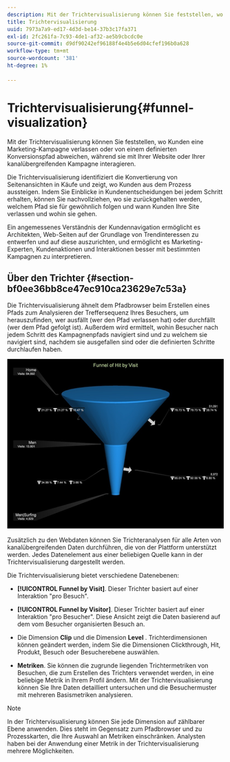 ```yaml
---
description: Mit der Trichtervisualisierung können Sie feststellen, wo Kunden eine Marketing-Kampagne verlassen oder von einem definierten Konversionspfad abweichen, während sie mit Ihrer Website oder Ihrer kanalübergreifenden Kampagne interagieren.
title: Trichtervisualisierung
uuid: 7973a7a9-ed17-4d3d-be14-37b3c17fa371
exl-id: 2fc261fa-7c93-4de1-af32-ae5b9cbcdc0e
source-git-commit: d9df90242ef96188f4e4b5e6d04cfef196b0a628
workflow-type: tm+mt
source-wordcount: '381'
ht-degree: 1%

---
```


# Trichtervisualisierung{#funnel-visualization}

Mit der Trichtervisualisierung können Sie feststellen, wo Kunden eine Marketing-Kampagne verlassen oder von einem definierten Konversionspfad abweichen, während sie mit Ihrer Website oder Ihrer kanalübergreifenden Kampagne interagieren.

Die Trichtervisualisierung identifiziert die Konvertierung von Seitenansichten in Käufe und zeigt, wo Kunden aus dem Prozess aussteigen. Indem Sie Einblicke in Kundenentscheidungen bei jedem Schritt erhalten, können Sie nachvollziehen, wo sie zurückgehalten werden, welchem Pfad sie für gewöhnlich folgen und wann Kunden Ihre Site verlassen und wohin sie gehen.

Ein angemessenes Verständnis der Kundennavigation ermöglicht es Architekten, Web-Seiten auf der Grundlage von Trendinteressen zu entwerfen und auf diese auszurichten, und ermöglicht es Marketing-Experten, Kundenaktionen und Interaktionen besser mit bestimmten Kampagnen zu interpretieren.

## Über den Trichter {#section-bf0ee36bb8ce47ec910ca23629e7c53a}

Die Trichtervisualisierung ähnelt dem Pfadbrowser beim Erstellen eines Pfads zum Analysieren der Treffersequenz Ihres Besuchers, um herauszufinden, wer ausfällt (wer den Pfad verlassen hat) oder durchfällt (wer dem Pfad gefolgt ist). Außerdem wird ermittelt, wohin Besucher nach jedem Schritt des Kampagnenpfads navigiert sind und zu welchem sie navigiert sind, nachdem sie ausgefallen sind oder die definierten Schritte durchlaufen haben.

![](assets/funnel_visualization_capture_min.png)

Zusätzlich zu den Webdaten können Sie Trichteranalysen für alle Arten von kanalübergreifenden Daten durchführen, die von der Plattform unterstützt werden. Jedes Datenelement aus einer beliebigen Quelle kann in der Trichtervisualisierung dargestellt werden.

Die Trichtervisualisierung bietet verschiedene Datenebenen:

* **[!UICONTROL Funnel by Visit]**. Dieser Trichter basiert auf einer Interaktion &quot;pro Besuch&quot;.
* **[!UICONTROL Funnel by Visitor]**. Dieser Trichter basiert auf einer Interaktion &quot;pro Besucher&quot;. Diese Ansicht zeigt die Daten basierend auf dem vom Besucher organisierten Besuch an.
* Die Dimension **Clip** und die Dimension **Level** . Trichterdimensionen können geändert werden, indem Sie die Dimensionen Clickthrough, Hit, Produkt, Besuch oder Besucherebene auswählen.

* **Metriken**. Sie können die zugrunde liegenden Trichtermetriken von Besuchen, die zum Erstellen des Trichters verwendet werden, in eine beliebige Metrik in Ihrem Profil ändern. Mit der Trichtervisualisierung können Sie Ihre Daten detailliert untersuchen und die Besuchermuster mit mehreren Basismetriken analysieren.

>[!NOTE]
>
>In der Trichtervisualisierung können Sie jede Dimension auf zählbarer Ebene anwenden. Dies steht im Gegensatz zum Pfadbrowser und zu Prozesskarten, die Ihre Auswahl an Metriken einschränken. Analysten haben bei der Anwendung einer Metrik in der Trichtervisualisierung mehrere Möglichkeiten.
